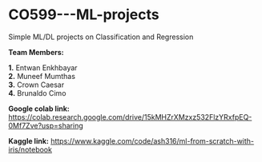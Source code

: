 # CO599---ML-projects
Simple ML/DL projects on Classification and Regression

**Team Members:**

**1.** Entwan Enkhbayar\
**2.** Muneef Mumthas\
**3.** Crown Caesar\
**4.** Brunaldo Cimo

**Google colab link:** 
https://colab.research.google.com/drive/15kMHZrXMzxz532FlzYRxfpEQ-0Mf7Zve?usp=sharing 

**Kaggle link:**
https://www.kaggle.com/code/ash316/ml-from-scratch-with-iris/notebook 
